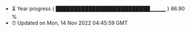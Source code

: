 - ⏳ Year progress { ██████████████████████████▁▁▁▁ } 86.90 %
- ⏰ Updated on Mon, 14 Nov 2022 04:45:59 GMT

